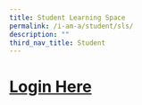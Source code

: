 ```yaml
---
title: Student Learning Space
permalink: /i-am-a/student/sls/
description: ""
third_nav_title: Student
---
```

# [Login Here](https://vle.learning.moe.edu.sg/login)